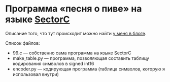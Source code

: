 # Программа «песня о пиве» на языке [SectorC](https://github.com/xorvoid/sectorc)

Описание того, что тут происходит можно найти [у меня в блоге](https://bolknote.ru/all/svyortka-strok-na-sectorc/).

Список файлов:
- 99.c — собственно сама программа на языке SectorC
- make_table.py — программа, позволяющая составить таблицу кодирования символов в signed int16
- encoder.py — кодирующая программа (таблица символов, которую я использовал внутри)
